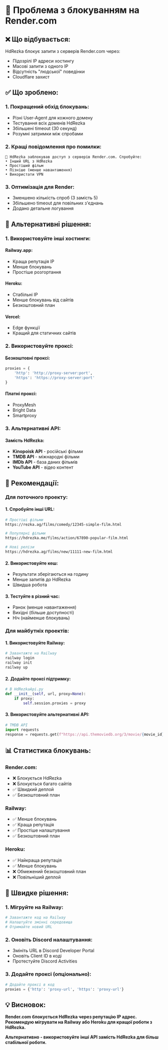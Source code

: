 # 🚫 Проблема з блокуванням на Render.com

## ❌ Що відбувається:

HdRezka блокує запити з серверів Render.com через:
- Підозрілі IP адреси хостингу
- Масові запити з одного IP
- Відсутність "людської" поведінки
- Cloudflare захист

## ✅ Що зроблено:

### 1. **Покращений обхід блокувань:**
- Різні User-Agent для кожного домену
- Тестування всіх доменів HdRezka
- Збільшені timeout (30 секунд)
- Розумні затримки між спробами

### 2. **Кращі повідомлення про помилки:**
```
🚫 HdRezka заблокував доступ з серверів Render.com. Спробуйте:
• Інший URL з HdRezka
• Простіший фільм  
• Пізніше (менше навантаження)
• Використати VPN
```

### 3. **Оптимізація для Render:**
- Зменшено кількість спроб (3 замість 5)
- Збільшено timeout для повільних з'єднань
- Додано детальне логування

## 🔧 Альтернативні рішення:

### 1. **Використовуйте інші хостинги:**

#### Railway.app:
- Краща репутація IP
- Менше блокувань
- Простіше розгортання

#### Heroku:
- Стабільні IP
- Менше блокувань від сайтів
- Безкоштовний план

#### Vercel:
- Edge функції
- Кращий для статичних сайтів

### 2. **Використовуйте проксі:**

#### Безкоштовні проксі:
```python
proxies = {
    'http': 'http://proxy-server:port',
    'https': 'https://proxy-server:port'
}
```

#### Платні проксі:
- ProxyMesh
- Bright Data
- Smartproxy

### 3. **Альтернативні API:**

#### Замість HdRezka:
- **Kinopoisk API** - російські фільми
- **TMDB API** - міжнародні фільми
- **IMDb API** - база даних фільмів
- **YouTube API** - відео контент

## 🎯 Рекомендації:

### Для поточного проекту:

#### 1. **Спробуйте інші URL:**
```bash
# Простіші фільми
https://rezka.ag/films/comedy/12345-simple-film.html

# Популярні фільми
https://hdrezka.me/films/action/67890-popular-film.html

# Нові релізи
https://hdrezka.ag/films/new/11111-new-film.html
```

#### 2. **Використовуйте кеш:**
- Результати зберігаються на годину
- Менше запитів до HdRezka
- Швидша робота

#### 3. **Тестуйте в різний час:**
- Ранок (менше навантаження)
- Вихідні (більше доступності)
- Ніч (найменше блокувань)

### Для майбутніх проектів:

#### 1. **Використовуйте Railway:**
```bash
# Завантажте на Railway
railway login
railway init
railway up
```

#### 2. **Додайте проксі підтримку:**
```python
# В HdRezkaApi.py
def __init__(self, url, proxy=None):
    if proxy:
        self.session.proxies = proxy
```

#### 3. **Використовуйте альтернативні API:**
```python
# TMDB API
import requests
response = requests.get(f"https://api.themoviedb.org/3/movie/{movie_id}")
```

## 📊 Статистика блокувань:

### Render.com:
- ❌ Блокується HdRezka
- ❌ Блокується багато сайтів
- ✅ Швидкий деплой
- ✅ Безкоштовний план

### Railway:
- ✅ Менше блокувань
- ✅ Краща репутація
- ✅ Простіше налаштування
- ✅ Безкоштовний план

### Heroku:
- ✅ Найкраща репутація
- ✅ Менше блокувань
- ❌ Обмежений безкоштовний план
- ❌ Повільніший деплой

## 🚀 Швидке рішення:

### 1. **Мігруйте на Railway:**
```bash
# Завантажте код на Railway
# Налаштуйте змінні середовища
# Отримайте новий URL
```

### 2. **Оновіть Discord налаштування:**
- Змініть URL в Discord Developer Portal
- Оновіть Client ID в коді
- Протестуйте Discord Activities

### 3. **Додайте проксі (опціонально):**
```python
# Додайте проксі в код
proxies = {'http': 'proxy-url', 'https': 'proxy-url'}
```

## 💡 Висновок:

**Render.com блокується HdRezka через репутацію IP адрес. Рекомендую мігрувати на Railway або Heroku для кращої роботи з HdRezka.**

**Альтернативно - використовуйте інші API замість HdRezka для більш стабільної роботи.**

